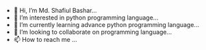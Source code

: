 - 👋 Hi, I’m Md. Shafiul Bashar...
- 👀 I’m interested in python programming language...
- 🌱 I’m currently learning advance python programming language...
- 💞️ I’m looking to collaborate on programming language...
- 📫 How to reach me ...

<!---
shipuidb/shipuidb is a ✨ special ✨ repository because its `README.md` (this file) appears on your GitHub profile.
You can click the Preview link to take a look at your changes.
--->
